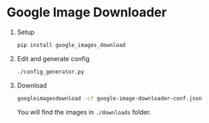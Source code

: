 # Google Image Downloader

1. Setup

   ```bash
   pip install google_images_download
   ```

1. Edit and generate config

   ```bash
   ./config_generator.py
   ```

1. Download

   ```bash
   googleimagesdownload -cf google-image-downloader-conf.json
   ```

   You will find the images in `./downloads` folder.
